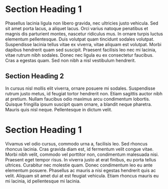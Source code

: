 # Section Heading 1
Phasellus lacinia ligula non libero gravida, nec ultricies justo vehicula. Sed sit amet porta lacus, a aliquet lacus. Orci varius natoque penatibus et magnis dis parturient montes, nascetur ridiculus mus. In ornare turpis luctus elementum pellentesque. Duis volutpat quam tincidunt sodales volutpat. Suspendisse lacinia tellus vitae ex viverra, vitae aliquam est volutpat. Morbi dapibus hendrerit quam sed suscipit. Praesent facilisis leo nec mi lacinia, vitae rutrum nibh sodales. Donec nec ligula eu ex consectetur faucibus. Cras a egestas quam. Sed non nibh a nisl vestibulum hendrerit.

## Section Heading 2
In cursus nisl mollis elit viverra, ornare posuere mi sodales. Suspendisse rutrum justo metus, id feugiat tortor hendrerit non. Etiam sagittis auctor nibh at pretium. Nullam faucibus odio maximus arcu condimentum lobortis. Quisque fringilla ipsum suscipit quam ornare, a blandit neque pharetra. Mauris quis nisl neque. Pellentesque in dictum velit.

# Section Heading 1
Vivamus vel odio cursus, commodo urna a, facilisis leo. Sed rhoncus rhoncus lacinia. Cras gravida diam est, id fermentum velit congue vitae. Morbi nibh velit, commodo vel porttitor non, condimentum malesuada nisi. Praesent eget tempor risus. In viverra justo at erat finibus, eu porta tellus ultrices. Curabitur nec molestie quam. Donec condimentum leo eu ante elementum posuere. Phasellus ac mauris a nisi egestas hendrerit quis ac velit. Aliquam sit amet dui at est feugiat vehicula. Etiam rhoncus mauris eu mi lacinia, id pellentesque mi lacinia.